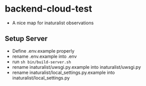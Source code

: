 # backend-cloud-test
* A nice map for inaturalist observations

## Setup Server
* Define .env.example properly
* rename .env.example into .env
* run `sh bin/build-server.sh`
* rename inaturalist/uwsgi.py.example into inaturalist/uwsgi.py
* rename inaturalist/local_settings.py.example into inaturalist/local_settings.py 